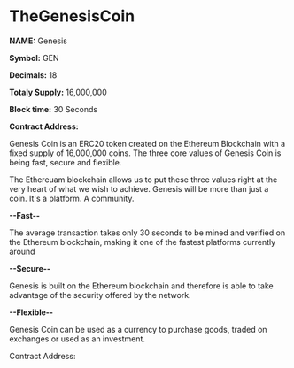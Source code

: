 # TheGenesisCoin

<b>NAME:</b> Genesis

<b>Symbol:</b> GEN

<b>Decimals:</b> 18

<b>Totaly Supply:</b> 16,000,000

<b>Block time:</b> 30 Seconds

<b>Contract Address:</b>


Genesis Coin is an ERC20 token created on the Ethereum Blockchain with a fixed supply of 16,000,000 coins. The three core values of Genesis Coin is being fast, secure and flexible.

The Ethereuam blockchain allows us to put these three values right at the very heart of what we wish to achieve. Genesis will be more than just a coin. It's a platform. A community.

<b>--Fast--</b>

The average transaction takes only 30 seconds to be mined and verified on the Ethereum blockchain, making it one of the fastest platforms currently around

<b>--Secure--</b>

Genesis is built on the Ethereum blockchain and therefore is able to take advantage of the security offered by the network.

<b>--Flexible--</b>

Genesis Coin can be used as a currency to purchase goods, traded on exchanges or used as an investment.


Contract Address:








